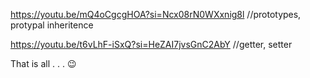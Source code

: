 https://youtu.be/mQ4oCgcgHOA?si=Ncx08rN0WXxnig8l  //prototypes, protypal inheritence

https://youtu.be/t6vLhF-iSxQ?si=HeZAI7jvsGnC2AbY  //getter, setter

That is all . . . 😉